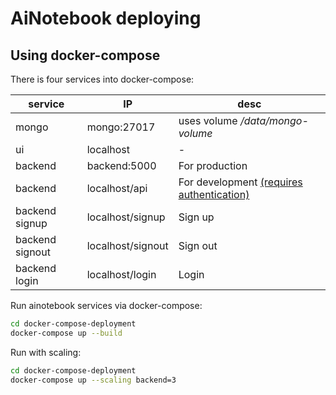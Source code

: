 # AiNotebook deploying

## Using docker-compose

There is four services into docker-compose:

service | IP | desc
---|---|---
mongo | mongo:27017 | uses volume */data/mongo-volume*
ui | localhost | -
backend | backend:5000 | For production
backend | localhost/api | For development [(requires authentication)](docker-compose-deployment/ainotebook-proxy/README.md)
backend signup | localhost/signup | Sign up
backend signout | localhost/signout | Sign out
backend login | localhost/login | Login


Run ainotebook services via docker-compose:
```bash
cd docker-compose-deployment
docker-compose up --build
```

Run with scaling:
```bash
cd docker-compose-deployment
docker-compose up --scaling backend=3
```